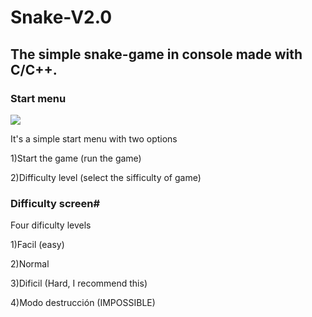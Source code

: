 # Snake-V2.0

## The simple snake-game in console made with C/C++.


### Start menu
![]({{site.baseurl}}/Images/1.pmg)

It's a simple start menu with two options

1)Start the game (run the game)

2)Difficulty level (select the sifficulty of game)


### Difficulty screen#
Four dificulty levels

1)Facil (easy)

2)Normal

3)Dificil (Hard, I recommend this)

4)Modo destrucción (IMPOSSIBLE)
